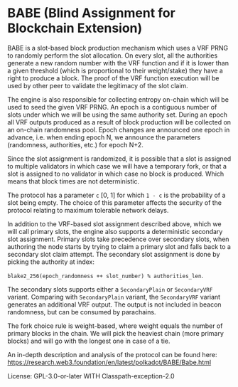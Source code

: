 # BABE (Blind Assignment for Blockchain Extension)

BABE is a slot-based block production mechanism which uses a VRF PRNG to
randomly perform the slot allocation. On every slot, all the authorities
generate a new random number with the VRF function and if it is lower than a
given threshold (which is proportional to their weight/stake) they have a
right to produce a block. The proof of the VRF function execution will be
used by other peer to validate the legitimacy of the slot claim.

The engine is also responsible for collecting entropy on-chain which will be
used to seed the given VRF PRNG. An epoch is a contiguous number of slots
under which we will be using the same authority set. During an epoch all VRF
outputs produced as a result of block production will be collected on an
on-chain randomness pool. Epoch changes are announced one epoch in advance,
i.e. when ending epoch N, we announce the parameters (randomness,
authorities, etc.) for epoch N+2.

Since the slot assignment is randomized, it is possible that a slot is
assigned to multiple validators in which case we will have a temporary fork,
or that a slot is assigned to no validator in which case no block is
produced. Which means that block times are not deterministic.

The protocol has a parameter `c` [0, 1] for which `1 - c` is the probability
of a slot being empty. The choice of this parameter affects the security of
the protocol relating to maximum tolerable network delays.

In addition to the VRF-based slot assignment described above, which we will
call primary slots, the engine also supports a deterministic secondary slot
assignment. Primary slots take precedence over secondary slots, when
authoring the node starts by trying to claim a primary slot and falls back
to a secondary slot claim attempt. The secondary slot assignment is done
by picking the authority at index:

`blake2_256(epoch_randomness ++ slot_number) % authorities_len`.

The secondary slots supports either a `SecondaryPlain` or `SecondaryVRF`
variant. Comparing with `SecondaryPlain` variant, the `SecondaryVRF` variant
generates an additional VRF output. The output is not included in beacon
randomness, but can be consumed by parachains.

The fork choice rule is weight-based, where weight equals the number of
primary blocks in the chain. We will pick the heaviest chain (more primary
blocks) and will go with the longest one in case of a tie.

An in-depth description and analysis of the protocol can be found here:
<https://research.web3.foundation/en/latest/polkadot/BABE/Babe.html>

License: GPL-3.0-or-later WITH Classpath-exception-2.0
